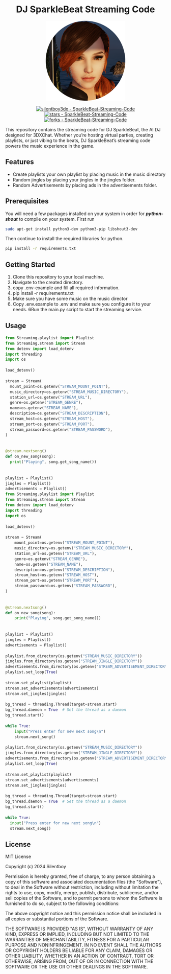 <h1 align="center"> DJ SparkleBeat Streaming Code</h1>

<p align="center">
    <img src="assets/sparklebeat.png" width="250"  height="250" alt="Picture of DJ SparkleBeat" />
</p>
<p align="center">
<a href="https://github.com/silentboy3dx/SparkleBeat-Streaming-Code" title="Go to GitHub repo"><img src="https://img.shields.io/static/v1?label=silentboy3dx&message=SparkleBeat-Streaming-Code&color=blue&logo=github" alt="silentboy3dx - SparkleBeat-Streaming-Code"></a>
<a href="https://github.com/silentboy3dx/SparkleBeat-Streaming-Code"><img src="https://img.shields.io/github/stars/silentboy3dx/SparkleBeat-Streaming-Code?style=social" alt="stars - SparkleBeat-Streaming-Code"></a>
<a href="https://github.com/silentboy3dx/SparkleBeat-Streaming-Code"><img src="https://img.shields.io/github/forks/silentboy3dx/SparkleBeat-Streaming-Code?style=social" alt="forks - SparkleBeat-Streaming-Code"></a>

</p>


This repository contains the streaming code for DJ SparkleBeat, the AI DJ designed for 3DXChat. Whether you’re hosting virtual parties, creating playlists, or just vibing to the beats, DJ SparkleBeat’s streaming code powers the music experience in the game.

## Features
* Create playlists your own playlist by placing music in the music directory
* Random jingles by placing your jingles in the jingles folder.
* Random Advertisements by placing ads in the advertisements folder.

## Prerequisites 

You will need a few packages installed on your system in order for ***python-shout*** to compile on your system. First run 

```bash
sudo apt-get install python3-dev python3-pip libshout3-dev
```
Then continue to install the required libraries for python. 

```bash
pip install -r requirements.txt
```

## Getting Started


1. Clone this repository to your local machine.
2. Navigate to the created directory.
3. copy .env-example and fill all required information.
3. pip install -r requirements.txt
4. Make sure you have some music on the music director
5. Copy .env.example to .env and make sure you configure it to your needs.
6Run the main.py script to start the streaming service.


## Usage

```python
from Streaming.playlist import Playlist
from Streaming.stream import Stream
from dotenv import load_dotenv
import threading
import os

load_dotenv()

stream = Stream(
  mount_point=os.getenv("STREAM_MOUNT_POINT"),
  music_directory=os.getenv("STREAM_MUSIC_DIRECTORY"),
  station_url=os.getenv("STREAM_URL"),
  genre=os.getenv("STREAM_GENRE"),
  name=os.getenv("STREAM_NAME"),
  description=os.getenv("STREAM_DESCRIPTION"),
  stream_host=os.getenv("STREAM_HOST"),
  stream_port=os.getenv("STREAM_PORT"),
  stream_password=os.getenv("STREAM_PASSWORD"),
)


@stream.nextsong()
def on_new_song(song):
  print("Playing", song.get_song_name())


playlist = Playlist()
jingles = Playlist()
advertisements = Playlist()
from Streaming.playlist import Playlist
from Streaming.stream import Stream
from dotenv import load_dotenv
import threading
import os

load_dotenv()

stream = Stream(
    mount_point=os.getenv("STREAM_MOUNT_POINT"),
    music_directory=os.getenv("STREAM_MUSIC_DIRECTORY"),
    station_url=os.getenv("STREAM_URL"),
    genre=os.getenv("STREAM_GENRE"),
    name=os.getenv("STREAM_NAME"),
    description=os.getenv("STREAM_DESCRIPTION"),
    stream_host=os.getenv("STREAM_HOST"),
    stream_port=os.getenv("STREAM_PORT"),
    stream_password=os.getenv("STREAM_PASSWORD"),
)


@stream.nextsong()
def on_new_song(song):
    print("Playing", song.get_song_name())


playlist = Playlist()
jingles = Playlist()
advertisements = Playlist()

playlist.from_directory(os.getenv("STREAM_MUSIC_DIRECTORY"))
jingles.from_directory(os.getenv("STREAM_JINGLE_DIRECTORY"))
advertisements.from_directory(os.getenv("STREAM_ADVERTISEMENT_DIRECTORY"))
playlist.set_loop(True)

stream.set_playlist(playlist)
stream.set_advertisements(advertisements)
stream.set_jingles(jingles)

bg_thread = threading.Thread(target=stream.start)
bg_thread.daemon = True  # Set the thread as a daemon
bg_thread.start()

while True:
    input("Press enter for new next song\n")
    stream.next_song()

playlist.from_directory(os.getenv("STREAM_MUSIC_DIRECTORY"))
jingles.from_directory(os.getenv("STREAM_JINGLE_DIRECTORY"))
advertisements.from_directory(os.getenv("STREAM_ADVERTISEMENT_DIRECTORY"))
playlist.set_loop(True)

stream.set_playlist(playlist)
stream.set_advertisements(advertisements)
stream.set_jingles(jingles)

bg_thread = threading.Thread(target=stream.start)
bg_thread.daemon = True  # Set the thread as a daemon
bg_thread.start()

while True:
  input("Press enter for new next song\n")
  stream.next_song()
```


   
## License

MIT License

Copyright (c) 2024 Silentboy

Permission is hereby granted, free of charge, to any person obtaining a copy
of this software and associated documentation files (the "Software"), to deal
in the Software without restriction, including without limitation the rights
to use, copy, modify, merge, publish, distribute, sublicense, and/or sell
copies of the Software, and to permit persons to whom the Software is
furnished to do so, subject to the following conditions:

The above copyright notice and this permission notice shall be included in all
copies or substantial portions of the Software.

THE SOFTWARE IS PROVIDED "AS IS", WITHOUT WARRANTY OF ANY KIND, EXPRESS OR
IMPLIED, INCLUDING BUT NOT LIMITED TO THE WARRANTIES OF MERCHANTABILITY,
FITNESS FOR A PARTICULAR PURPOSE AND NONINFRINGEMENT. IN NO EVENT SHALL THE
AUTHORS OR COPYRIGHT HOLDERS BE LIABLE FOR ANY CLAIM, DAMAGES OR OTHER
LIABILITY, WHETHER IN AN ACTION OF CONTRACT, TORT OR OTHERWISE, ARISING FROM,
OUT OF OR IN CONNECTION WITH THE SOFTWARE OR THE USE OR OTHER DEALINGS IN THE
SOFTWARE.
